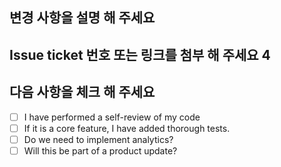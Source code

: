 ## 변경 사항을 설명 해 주세요

## Issue ticket 번호 또는 링크를 첨부 해 주세요 4

## 다음 사항을 체크 해 주세요
- [ ] I have performed a self-review of my code
- [ ] If it is a core feature, I have added thorough tests.
- [ ] Do we need to implement analytics?
- [ ] Will this be part of a product update?
